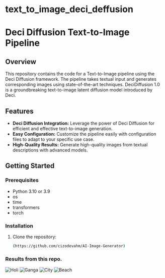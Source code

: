 # text_to_image_deci_deffusion

# Deci Diffusion Text-to-Image Pipeline

## Overview

This repository contains the code for a Text-to-Image pipeline using the Deci Diffusion framework. The pipeline takes textual input and generates corresponding images using state-of-the-art techniques.
DeciDiffusion 1.0 is a groundbreaking text-to-image latent diffusion model introduced by Deci.

## Features

- **Deci Diffusion Integration:** Leverage the power of Deci Diffusion for efficient and effective text-to-image generation.
- **Easy Configuration:** Customize the pipeline easily with configuration files to adapt to your specific use case.
- **High-Quality Results:** Generate high-quality images from textual descriptions with advanced models.

## Getting Started

### Prerequisites

- Python 3.10 or 3.9
- os
- time
- transformers
- torch

### Installation

1. Clone the repository:

   ```bash
   (https://github.com/cizodevahm/AI-Image-Generator)

### Results from this repo.

![Holi](https://github.com/cizodevahm/AI-Image-Generator/assets/93611338/65a69329-821b-4652-b997-44235935ea92)
![Ganga](https://github.com/cizodevahm/AI-Image-Generator/assets/93611338/0a676824-c890-4acf-9d9f-d7c19bf3b493)
![City](https://github.com/cizodevahm/AI-Image-Generator/assets/93611338/c6d4432c-3ea9-450c-a192-df8220e60be5)
![Beach](https://github.com/cizodevahm/AI-Image-Generator/assets/93611338/5b32f988-9736-40e1-bf62-7b4602db8e49)

